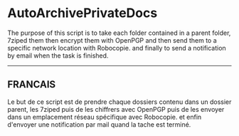 # AutoArchivePrivateDocs
The purpose of this script is to take each folder contained in a parent folder, 7ziped them then encrypt them with OpenPGP and then send them to a specific network location with Robocopie. and finally to send a notification by email when the task is finished.

----------------------------------------------------------------------------------------------------------------------------------------
FRANCAIS
----------------------------------------------------------------------------------------------------------------------------------------

Le but de ce script est de prendre chaque dossiers contenu dans un dossier parent, les 7ziped puis de les chiffrers avec OpenPGP puis de les envoyer dans un emplacement réseau spécifique avec Robocopie. et enfin d'envoyer une notification par mail quand la tache est terminé.
